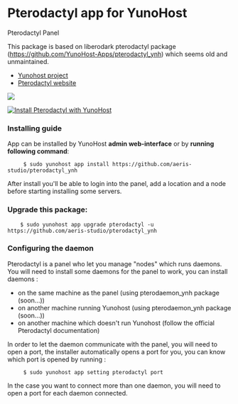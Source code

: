 # Pterodactyl app for YunoHost
Pterodactyl Panel

This package is based on liberodark pterodactyl package (https://github.com/YunoHost-Apps/pterodactyl_ynh) which seems old and unmaintained.

- [Yunohost project](https://yunohost.org)
- [Pterodactyl website](https://pterodactyl.io/)

![](https://camo.githubusercontent.com/16f7dd2ec822cd42dc42f7e193d3fa2652c26e45/68747470733a2f2f63646e2e707465726f64616374796c2e696f2f6c6f676f732f42616e6e65722532304c6f676f253230426c61636b4032782e706e67)


[![Install Pterodactyl with YunoHost](https://install-app.yunohost.org/install-with-yunohost.png)](https://install-app.yunohost.org/?app=pterodactyl)

### Installing guide

 App can be installed by YunoHost **admin web-interface** or by **running following command**:

         $ sudo yunohost app install https://github.com/aeris-studio/pterodactyl_ynh
         
 After install you'll be able to login into the panel, add a location and a node before starting installing some servers.
 
### Upgrade this package:

        $ sudo yunohost app upgrade pterodactyl -u https://github.com/aeris-studio/pterodactyl_ynh

### Configuring the daemon

Pterodactyl is a panel who let you manage "nodes" which runs daemons.
You will need to install some daemons for the panel to work, you can install daemons :
 - on the same machine as the panel (using pterodaemon_ynh package (soon...))
 - on another machine running Yunohost (using pterodaemon_ynh package (soon...))
 - on another machine which doesn't run Yunohost (follow the official Pterodactyl documentation)

In order to let the daemon communicate with the panel, you will need to open a port, the installer automatically opens a port for you, you can know which port is opened by running :

         $ sudo yunohost app setting pterodactyl port

In the case you want to connect more than one daemon, you will need to open a port for each daemon connected.

